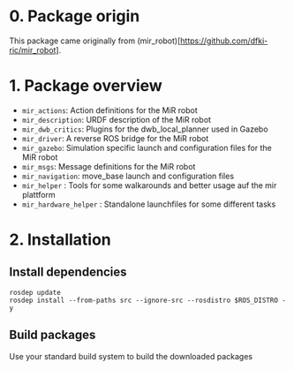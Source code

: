 # 0. Package origin
This package came originally from (mir_robot)[https://github.com/dfki-ric/mir_robot].

# 1. Package overview
* `mir_actions`: Action definitions for the MiR robot
* `mir_description`: URDF description of the MiR robot
* `mir_dwb_critics`: Plugins for the dwb_local_planner used in Gazebo
* `mir_driver`: A reverse ROS bridge for the MiR robot
* `mir_gazebo`: Simulation specific launch and configuration files for the MiR robot
* `mir_msgs`: Message definitions for the MiR robot
* `mir_navigation`: move_base launch and configuration files
* `mir_helper`  : Tools for some walkarounds and better usage auf the mir plattform
* `mir_hardware_helper`  : Standalone launchfiles for some different tasks

# 2. Installation
## Install dependencies
```
rosdep update
rosdep install --from-paths src --ignore-src --rosdistro $ROS_DISTRO -y
```
## Build packages
Use your standard build system to build the downloaded packages